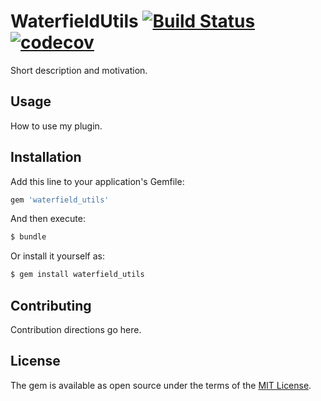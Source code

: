 # WaterfieldUtils [![Build Status](https://travis-ci.org/codiemullins/waterfield_utils.svg?branch=master)](https://travis-ci.org/codiemullins/waterfield_utils) [![codecov](https://codecov.io/gh/codiemullins/waterfield_utils/branch/master/graph/badge.svg)](https://codecov.io/gh/codiemullins/waterfield_utils)

Short description and motivation.

## Usage
How to use my plugin.

## Installation
Add this line to your application's Gemfile:

```ruby
gem 'waterfield_utils'
```

And then execute:
```bash
$ bundle
```

Or install it yourself as:
```bash
$ gem install waterfield_utils
```

## Contributing
Contribution directions go here.

## License
The gem is available as open source under the terms of the [MIT License](http://opensource.org/licenses/MIT).
